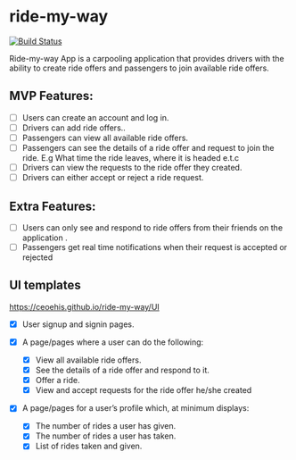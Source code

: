 # ride-my-way

[![Build Status](https://travis-ci.org/Felglitzzz/EventManager.svg?branch=develop)](https://travis-ci.org/CEOehis/ride-my-way)

Ride-my-way App is a carpooling application that provides drivers with the ability to create ride offers
and passengers to join available ride offers.

## MVP Features:

* [ ] Users can create an account and log in.
* [ ] Drivers can add ride offers..
* [ ] Passengers can view all available ride offers.
* [ ] Passengers can see the details of a ride offer and request to join the ride. E.g What time
the ride leaves, where it is headed e.t.c
* [ ] Drivers can view the requests to the ride offer they created.
* [ ] Drivers can either accept or reject a ride request.

## Extra Features:

* [ ] Users can only see and respond to ride offers from their friends on the application .
* [ ] Passengers get real time notifications when their request is accepted or rejected

## UI templates

https://ceoehis.github.io/ride-my-way/UI

* [x] User signup and signin pages.

* [x] A page/pages where a user can do the following:
  * [x] View all available ride offers.
  * [x] See the details of a ride offer and respond to it.
  * [x] Offer a ride.
  * [x] View and accept requests for the ride offer he/she created
* [x] A page/pages for a user’s profile which, at minimum displays:
  * [x] The number of rides a user has given.
  * [x] The number of rides a user has taken.
  * [x] List of rides taken and given.
